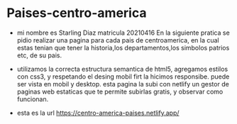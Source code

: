 # Paises-centro-america
- mi nombre es Starling Diaz matricula 20210416 
En la siguiente pratica se pidio realizar una pagina para cada pais de centroamerica, 
en la cual estas tenian que tener la historia,los departamentos,los simbolos patrios etc, de su pais.

- utilizamos la correcta estructura semantica de html5, agregamos estilos con css3, y respetando el desing mobil firt la hicimos 
  responsibe. puede ser vista en mobil y desktop. esta pagina la subi con netlify un gestor de paginas web estaticas que te permite subirlas gratis,
  y observar como funcionan.

- esta es la url https://centro-america-paises.netlify.app/

